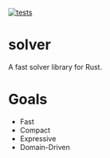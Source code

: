 [![tests](https://github.com/cnpryer/solver/actions/workflows/ci.yaml/badge.svg)](https://github.com/cnpryer/solver/actions/workflows/ci.yaml)

# solver

A fast solver library for Rust.

# Goals

- Fast
- Compact
- Expressive
- Domain-Driven
